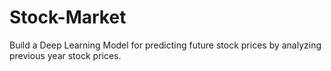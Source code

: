 # Stock-Market

Build a Deep Learning Model for predicting future stock prices by analyzing previous year stock prices.
